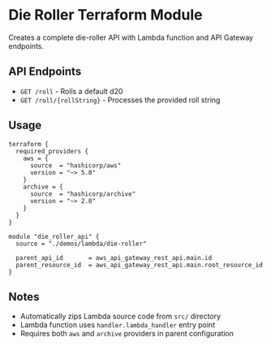# Die Roller Terraform Module

Creates a complete die-roller API with Lambda function and API Gateway endpoints.

## API Endpoints

- `GET /roll` - Rolls a default d20
- `GET /roll/{rollString}` - Processes the provided roll string

## Usage

```hcl
terraform {
  required_providers {
    aws = {
      source  = "hashicorp/aws"
      version = "~> 5.0"
    }
    archive = {
      source  = "hashicorp/archive"
      version = "~> 2.0"
    }
  }
}

module "die_roller_api" {
  source = "./demos/lambda/die-roller"

  parent_api_id       = aws_api_gateway_rest_api.main.id
  parent_resource_id  = aws_api_gateway_rest_api.main.root_resource_id
}
```

## Notes

- Automatically zips Lambda source code from `src/` directory
- Lambda function uses `handler.lambda_handler` entry point
- Requires both `aws` and `archive` providers in parent configuration
